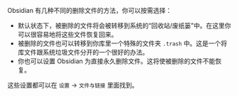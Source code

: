 Obsidian 有几种不同的删除文件的方法，你可以按需选择：

- 默认状态下，被删除的文件将会被转移到系统的“回收站/废纸篓”中。在这里你可以很容易地将这些文件恢复回来。
- 被删除的文件也可以转移到你库里一个特殊的文件夹 `.trash` 中。这是一个将库文件跟系统垃圾文件分开的一个很好的办法。
- 你也可以设置 Obsidian 为直接永久删除文件。这将使被删除的文件不能恢复。

这些设置都可以在 `设置` -> `文件与链接` 里面找到。